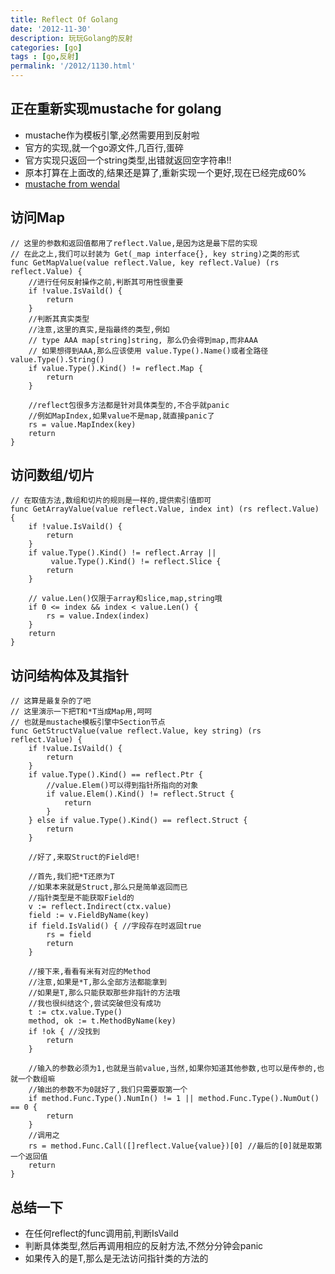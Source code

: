 ```yaml
---
title: Reflect Of Golang
date: '2012-11-30'
description: 玩玩Golang的反射
categories: [go]
tags : [go,反射]
permalink: '/2012/1130.html'
---
```


正在重新实现mustache for golang
-----------------------------

* mustache作为模板引擎,必然需要用到反射啦
* 官方的实现,就一个go源文件,几百行,蛋碎
* 官方实现只返回一个string类型,出错就返回空字符串!!
* 原本打算在上面改的,结果还是算了,重新实现一个更好,现在已经完成60%
* [mustache from wendal](https://github.com/wendal/mustache)

访问Map
------

	// 这里的参数和返回值都用了reflect.Value,是因为这是最下层的实现
	// 在此之上,我们可以封装为 Get(_map interface{}, key string)之类的形式
	func GetMapValue(value reflect.Value, key reflect.Value) (rs reflect.Value) {
		//进行任何反射操作之前,判断其可用性很重要
		if !value.IsVaild() {
			return
		}
		//判断其真实类型
		//注意,这里的真实,是指最终的类型,例如
		// type AAA map[string]string, 那么仍会得到map,而非AAA
		// 如果想得到AAA,那么应该使用 value.Type().Name()或者全路径value.Type().String()
		if value.Type().Kind() != reflect.Map {
			return 
		}
		
		//reflect包很多方法都是针对具体类型的,不合乎就panic
		//例如MapIndex,如果value不是map,就直接panic了
		rs = value.MapIndex(key)
		return
	}

访问数组/切片
-----------

	// 在取值方法,数组和切片的规则是一样的,提供索引值即可
	func GetArrayValue(value reflect.Value, index int) (rs reflect.Value) {
		if !value.IsVaild() {
			return
		}
		if value.Type().Kind() != reflect.Array ||
			 value.Type().Kind() != reflect.Slice {
			return 
		}
		
		// value.Len()仅限于array和slice,map,string哦
		if 0 <= index && index < value.Len() {
			rs = value.Index(index)
		}
		return
	}
	
访问结构体及其指针
--------------

	// 这算是最复杂的了吧
	// 这里演示一下把T和*T当成Map用,呵呵
	// 也就是mustache模板引擎中Section节点
	func GetStructValue(value reflect.Value, key string) (rs reflect.Value) {
		if !value.IsVaild() {
			return
		}
		if value.Type().Kind() == reflect.Ptr {
			//value.Elem()可以得到指针所指向的对象
			if value.Elem().Kind() != reflect.Struct {
				return
			}
		} else if value.Type().Kind() == reflect.Struct {
			return
		}
		
		//好了,来取Struct的Field吧!
		
		//首先,我们把*T还原为T
		//如果本来就是Struct,那么只是简单返回而已
		//指针类型是不能获取Field的
		v := reflect.Indirect(ctx.value)
		field := v.FieldByName(key)
		if field.IsValid() { //字段存在时返回true
			rs = field
			return
		}
		
		//接下来,看看有米有对应的Method
		//注意,如果是*T,那么全部方法都能拿到
		//如果是T,那么只能获取那些非指针的方法哦
		//我也很纠结这个,尝试突破但没有成功
		t := ctx.value.Type()
		method, ok := t.MethodByName(key)
		if !ok { //没找到
			return
		}
		
		//输入的参数必须为1,也就是当前value,当然,如果你知道其他参数,也可以是传参的,也就一个数组嘛
		//输出的参数不为0就好了,我们只需要取第一个
		if method.Func.Type().NumIn() != 1 || method.Func.Type().NumOut() == 0 {
			return	
		}
		//调用之
		rs = method.Func.Call([]reflect.Value{value})[0] //最后的[0]就是取第一个返回值
		return
	}
	
总结一下
-------

* 在任何reflect的func调用前,判断IsVaild
* 判断具体类型,然后再调用相应的反射方法,不然分分钟会panic
* 如果传入的是T,那么是无法访问指针类的方法的